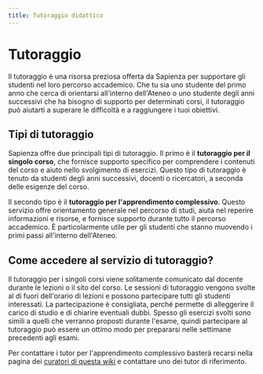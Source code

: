 ```yaml
---
title: Tutoraggio didattico
---
```

# Tutoraggio

Il tutoraggio è una risorsa preziosa offerta da Sapienza per supportare gli studenti nel loro percorso accademico. Che tu sia uno studente del primo anno che cerca di orientarsi all'interno dell'Ateneo o uno studente degli anni successivi che ha bisogno di supporto per determinati corsi, il tutoraggio può aiutarti a superare le difficoltà e a raggiungere i tuoi obiettivi.

## Tipi di tutoraggio
Sapienza offre due principali tipi di tutoraggio. Il primo è il **tutoraggio per il singolo corso**, che fornisce supporto specifico per comprendere i contenuti del corso e aiuto nello svolgimento di esercizi. Questo tipo di tutoraggio è tenuto da studenti degli anni successivi, docenti o ricercatori, a seconda delle esigenze del corso.

Il secondo tipo è il **tutoraggio per l'apprendimento complessivo**. Questo servizio offre orientamento generale nel percorso di studi, aiuta nel reperire informazioni e risorse, e fornisce supporto durante tutto il percorso accademico. È particolarmente utile per gli studenti che stanno muovendo i primi passi all'interno dell'Ateneo.

## Come accedere al servizio di tutoraggio?
Il tutoraggio per i singoli corsi viene solitamente comunicato dal docente durante le lezioni o il sito del corso. Le sessioni di tutoraggio vengono svolte al di fuori dell'orario di lezioni e possono partecipare tutti gli studenti interessati. La partecipazione è consigliata, perché permette di alleggerire il carico di studio e di chiarire eventuali dubbi. Spesso gli esercizi svolti sono simili a quelli che verranno proposti durante l'esame, quindi partecipare al tutoraggio può essere un ottimo modo per prepararsi nelle settimane precedenti agli esami.

Per contattare i tutor per l'apprendimento complessivo basterà recarsi nella pagina dei [curatori di questa wiki](/it/contribuire/contatti/) e contattare uno dei tutor di riferimento.
